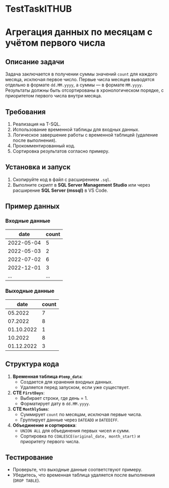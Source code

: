 # TestTaskITHUB
# Агрегация данных по месяцам с учётом первого числа

## Описание задачи
Задача заключается в получении суммы значений `count` для каждого месяца, исключая первое число. Первые числа месяцев выводятся отдельно в формате `dd.MM.yyyy`, а суммы — в формате `MM.yyyy`. Результаты должны быть отсортированы в хронологическом порядке, с приоритетом первого числа внутри месяца.

## Требования
1. Реализация на T-SQL.
2. Использование временной таблицы для входных данных.
3. Логическое завершение работы с временной таблицей (удаление после выполнения).
4. Прокомментированный код.
5. Сортировка результатов согласно примеру.

## Установка и запуск
1. Скопируйте код в файл с расширением `.sql`.
2. Выполните скрипт в **SQL Server Management Studio** или через расширение **SQL Server (mssql)** в VS Code.

## Пример данных
### Входные данные
| date       | count |
|------------|-------|
| 2022-05-04 | 5     |
| 2022-05-03 | 2     |
| 2022-07-02 | 6     |
| 2022-12-01 | 3     |
| ...        | ...   |

### Выходные данные
| date        | count |
|-------------|-------|
| 05.2022     | 7     |
| 07.2022     | 8     |
| 01.10.2022  | 1     |
| 10.2022     | 8     |
| 01.12.2022  | 3     |

## Структура кода
1. **Временная таблица `#temp_data`**:
   - Создается для хранения входных данных.
   - Удаляется перед запуском, если уже существует.
2. **CTE `FirstDays`**:
   - Выбирает строки, где день = 1.
   - Форматирует дату в `dd.MM.yyyy`.
3. **CTE `MonthlySums`**:
   - Суммирует `count` по месяцам, исключая первые числа.
   - Группирует данные через `DATEADD` и `DATEDIFF`.
4. **Объединение и сортировка**:
   - `UNION ALL` для объединения первых чисел и сумм.
   - Сортировка по `COALESCE(original_date, month_start)` и приоритету первого числа.

## Тестирование
- Проверьте, что выходные данные соответствуют примеру.
- Убедитесь, что временная таблица удаляется после выполнения (`DROP TABLE`).